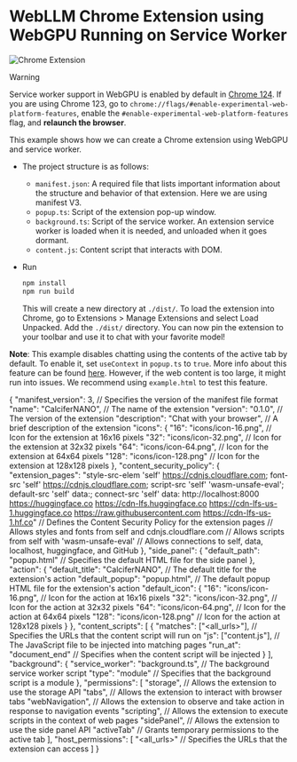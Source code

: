 # WebLLM Chrome Extension using WebGPU Running on Service Worker

![Chrome Extension](https://github.com/mlc-ai/mlc-llm/assets/11940172/0d94cc73-eff1-4128-a6e4-70dc879f04e0)

> [!WARNING]  
> Service worker support in WebGPU is enabled by default in [Chrome 124](https://chromiumdash.appspot.com/commit/8d78510e4aca5ac3cd8ee4a33e96b404eaa43246).
> If you are using Chrome 123, go to `chrome://flags/#enable-experimental-web-platform-features`, enable the `#enable-experimental-web-platform-features` flag, and **relaunch the browser**.

This example shows how we can create a Chrome extension using WebGPU and service worker.

- The project structure is as follows:
  - `manifest.json`: A required file that lists important information about the structure and behavior of that extension. Here we are using manifest V3.
  - `popup.ts`: Script of the extension pop-up window.
  - `background.ts`: Script of the service worker. An extension service worker is loaded when it is needed, and unloaded when it goes dormant.
  - `content.js`: Content script that interacts with DOM.
- Run

  ```bash
  npm install
  npm run build
  ```

  This will create a new directory at `./dist/`. To load the extension into Chrome, go to Extensions > Manage Extensions and select Load Unpacked. Add the `./dist/` directory. You can now pin the extension to your toolbar and use it to chat with your favorite model!

**Note**: This example disables chatting using the contents of the active tab by default.
To enable it, set `useContext` in `popup.ts` to `true`. More info about this feature can be found
[here](https://github.com/mlc-ai/web-llm/pull/190).
However, if the web content is too large, it might run into issues. We recommend using `example.html` to
test this feature.



{
  "manifest_version": 3, // Specifies the version of the manifest file format
  "name": "CalciferNANO", // The name of the extension
  "version": "0.1.0", // The version of the extension
  "description": "Chat with your browser", // A brief description of the extension
  "icons": {
    "16": "icons/icon-16.png", // Icon for the extension at 16x16 pixels
    "32": "icons/icon-32.png", // Icon for the extension at 32x32 pixels
    "64": "icons/icon-64.png", // Icon for the extension at 64x64 pixels
    "128": "icons/icon-128.png" // Icon for the extension at 128x128 pixels
  },
  "content_security_policy": {
    "extension_pages": "style-src-elem 'self' https://cdnjs.cloudflare.com; font-src 'self' https://cdnjs.cloudflare.com; script-src 'self' 'wasm-unsafe-eval'; default-src 'self' data:; connect-src 'self' data: http://localhost:8000 https://huggingface.co https://cdn-lfs.huggingface.co https://cdn-lfs-us-1.huggingface.co https://raw.githubusercontent.com https://cdn-lfs-us-1.hf.co"
    // Defines the Content Security Policy for the extension pages
    // Allows styles and fonts from self and cdnjs.cloudflare.com
    // Allows scripts from self with 'wasm-unsafe-eval'
    // Allows connections to self, data, localhost, huggingface, and GitHub
  },
  "side_panel": {
    "default_path": "popup.html" // Specifies the default HTML file for the side panel
  },
  "action": {
    "default_title": "CalciferNANO", // The default title for the extension's action
    "default_popup": "popup.html", // The default popup HTML file for the extension's action
    "default_icon": {
      "16": "icons/icon-16.png", // Icon for the action at 16x16 pixels
      "32": "icons/icon-32.png", // Icon for the action at 32x32 pixels
      "64": "icons/icon-64.png", // Icon for the action at 64x64 pixels
      "128": "icons/icon-128.png" // Icon for the action at 128x128 pixels
    }
  },
  "content_scripts": [
    {
      "matches": ["<all_urls>"], // Specifies the URLs that the content script will run on
      "js": ["content.js"], // The JavaScript file to be injected into matching pages
      "run_at": "document_end" // Specifies when the content script will be injected
    }
  ],
  "background": {
    "service_worker": "background.ts", // The background service worker script
    "type": "module" // Specifies that the background script is a module
  },
  "permissions": [
    "storage", // Allows the extension to use the storage API
    "tabs", // Allows the extension to interact with browser tabs
    "webNavigation", // Allows the extension to observe and take action in response to navigation events
    "scripting", // Allows the extension to execute scripts in the context of web pages
    "sidePanel", // Allows the extension to use the side panel API
    "activeTab" // Grants temporary permissions to the active tab
  ],
  "host_permissions": [
    "<all_urls>" // Specifies the URLs that the extension can access
  ]
}
